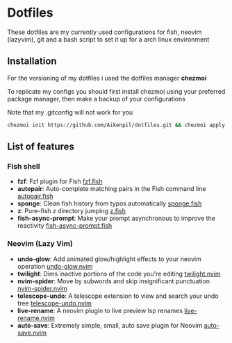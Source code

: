 # Dotfiles
These dotfiles are my currently used configurations for fish, neovim (lazyvim), git and a bash script to set it up for a arch linux environment

## Installation
For the versioning of my dotfiles i used the dotfiles manager **chezmoi**

To replicate my configs you should first install chezmoi using your preferred package manager, then make a backup of your configurations

Note that my .gitconfig will not work for you

```sh
chezmoi init https://github.com/Aikenpil/dotfiles.git && chezmoi apply
```

## List of features
### Fish shell
- **fzf**: Fzf plugin for Fish [fzf.fish](https://github.com/PatrickF1/fzf.fis)
- **autopair**:  Auto-complete matching pairs in the Fish command line [autopair.fish](https://github.com/jorgebucaran/autopair.fish)
- **sponge**: Clean fish history from typos automatically [sponge.fish](https://github.com/meaningful-ooo/sponge)
- **z**:  Pure-fish z directory jumping [z.fish](https://github.com/jethrokuan/z)
- **fish-async-prompt**: Make your prompt asynchronous to improve the reactivity [fish-async-prompt.fish](https://github.com/acomagu/fish-async-prompt)

### Neovim (Lazy Vim)
- **undo-glow**: Add animated glow/highlight effects to your neovim operation [undo-glow.nvim](https://github.com/y3owk1n/undo-glow.nvim)
- **twilight**: Dims inactive portions of the code you're editing [twilight.nvim](https://github.com/folke/twilight.nvim)
- **nvim-spider**: Move by subwords and skip insignificant punctuation [nvim-spider.nvim](https://github.com/chrisgrieser/nvim-spider)
- **telescope-undo**: A telescope extension to view and search your undo tree [telescope-undo.nvim](https://github.com/debugloop/telescope-undo.nvim)
- **live-rename**: A neovim plugin to live preview lsp renames [live-rename.nvim](https://github.com/saecki/live-rename.nvim)
- **auto-save**:  Extremely simple, small, auto save plugin for Neovim [auto-save.nvim](https://git.sr.ht/~nedia/auto-save.nvim)
